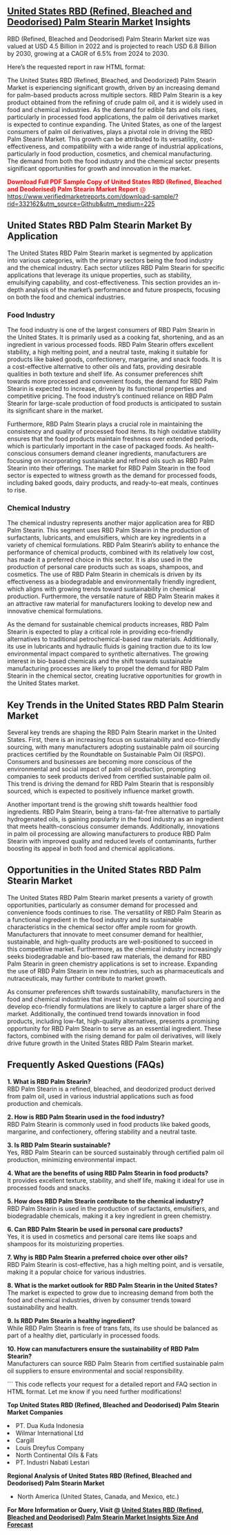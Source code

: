 <h2><a href="https://www.verifiedmarketreports.com/download-sample/?rid=332162&amp;utm_source=Github&amp;utm_medium=225" target="_blank">United States RBD (Refined, Bleached and Deodorised) Palm Stearin Market</a> Insights</h2><p>RBD (Refined, Bleached and Deodorised) Palm Stearin Market size was valued at USD 4.5 Billion in 2022 and is projected to reach USD 6.8 Billion by 2030, growing at a CAGR of 6.5% from 2024 to 2030.</p><p>Here’s the requested report in raw HTML format: <p>The United States RBD (Refined, Bleached, and Deodorized) Palm Stearin Market is experiencing significant growth, driven by an increasing demand for palm-based products across multiple sectors. RBD Palm Stearin is a key product obtained from the refining of crude palm oil, and it is widely used in food and chemical industries. As the demand for edible fats and oils rises, particularly in processed food applications, the palm oil derivatives market is expected to continue expanding. The United States, as one of the largest consumers of palm oil derivatives, plays a pivotal role in driving the RBD Palm Stearin Market. This growth can be attributed to its versatility, cost-effectiveness, and compatibility with a wide range of industrial applications, particularly in food production, cosmetics, and chemical manufacturing. The demand from both the food industry and the chemical sector presents significant opportunities for growth and innovation in the market. <p><span class=""><span style="color: #ff0000;"><strong>Download Full PDF Sample Copy of United States RBD (Refined, Bleached and Deodorised) Palm Stearin Market Report</strong> @ </span><a href="https://www.verifiedmarketreports.com/download-sample/?rid=332162&amp;utm_source=Github&amp;utm_medium=225" target="_blank">https://www.verifiedmarketreports.com/download-sample/?rid=332162&amp;utm_source=Github&amp;utm_medium=225</a></span></p></p> <h2>United States RBD Palm Stearin Market By Application</h2> <p>The United States RBD Palm Stearin market is segmented by application into various categories, with the primary sectors being the food industry and the chemical industry. Each sector utilizes RBD Palm Stearin for specific applications that leverage its unique properties, such as stability, emulsifying capability, and cost-effectiveness. This section provides an in-depth analysis of the market’s performance and future prospects, focusing on both the food and chemical industries.</p> <h3>Food Industry</h3> <p>The food industry is one of the largest consumers of RBD Palm Stearin in the United States. It is primarily used as a cooking fat, shortening, and as an ingredient in various processed foods. RBD Palm Stearin offers excellent stability, a high melting point, and a neutral taste, making it suitable for products like baked goods, confectionery, margarine, and snack foods. It is a cost-effective alternative to other oils and fats, providing desirable qualities in both texture and shelf life. As consumer preferences shift towards more processed and convenient foods, the demand for RBD Palm Stearin is expected to increase, driven by its functional properties and competitive pricing. The food industry’s continued reliance on RBD Palm Stearin for large-scale production of food products is anticipated to sustain its significant share in the market.</p> <p>Furthermore, RBD Palm Stearin plays a crucial role in maintaining the consistency and quality of processed food items. Its high oxidative stability ensures that the food products maintain freshness over extended periods, which is particularly important in the case of packaged foods. As health-conscious consumers demand cleaner ingredients, manufacturers are focusing on incorporating sustainable and refined oils such as RBD Palm Stearin into their offerings. The market for RBD Palm Stearin in the food sector is expected to witness growth as the demand for processed foods, including baked goods, dairy products, and ready-to-eat meals, continues to rise.</p> <h3>Chemical Industry</h3> <p>The chemical industry represents another major application area for RBD Palm Stearin. This segment uses RBD Palm Stearin in the production of surfactants, lubricants, and emulsifiers, which are key ingredients in a variety of chemical formulations. RBD Palm Stearin’s ability to enhance the performance of chemical products, combined with its relatively low cost, has made it a preferred choice in this sector. It is also used in the production of personal care products such as soaps, shampoos, and cosmetics. The use of RBD Palm Stearin in chemicals is driven by its effectiveness as a biodegradable and environmentally friendly ingredient, which aligns with growing trends toward sustainability in chemical production. Furthermore, the versatile nature of RBD Palm Stearin makes it an attractive raw material for manufacturers looking to develop new and innovative chemical formulations.</p> <p>As the demand for sustainable chemical products increases, RBD Palm Stearin is expected to play a critical role in providing eco-friendly alternatives to traditional petrochemical-based raw materials. Additionally, its use in lubricants and hydraulic fluids is gaining traction due to its low environmental impact compared to synthetic alternatives. The growing interest in bio-based chemicals and the shift towards sustainable manufacturing processes are likely to propel the demand for RBD Palm Stearin in the chemical sector, creating lucrative opportunities for growth in the United States market.</p> <h2>Key Trends in the United States RBD Palm Stearin Market</h2> <p>Several key trends are shaping the RBD Palm Stearin market in the United States. First, there is an increasing focus on sustainability and eco-friendly sourcing, with many manufacturers adopting sustainable palm oil sourcing practices certified by the Roundtable on Sustainable Palm Oil (RSPO). Consumers and businesses are becoming more conscious of the environmental and social impact of palm oil production, prompting companies to seek products derived from certified sustainable palm oil. This trend is driving the demand for RBD Palm Stearin that is responsibly sourced, which is expected to positively influence market growth.</p> <p>Another important trend is the growing shift towards healthier food ingredients. RBD Palm Stearin, being a trans-fat-free alternative to partially hydrogenated oils, is gaining popularity in the food industry as an ingredient that meets health-conscious consumer demands. Additionally, innovations in palm oil processing are allowing manufacturers to produce RBD Palm Stearin with improved quality and reduced levels of contaminants, further boosting its appeal in both food and chemical applications.</p> <h2>Opportunities in the United States RBD Palm Stearin Market</h2> <p>The United States RBD Palm Stearin market presents a variety of growth opportunities, particularly as consumer demand for processed and convenience foods continues to rise. The versatility of RBD Palm Stearin as a functional ingredient in the food industry and its sustainable characteristics in the chemical sector offer ample room for growth. Manufacturers that innovate to meet consumer demand for healthier, sustainable, and high-quality products are well-positioned to succeed in this competitive market. Furthermore, as the chemical industry increasingly seeks biodegradable and bio-based raw materials, the demand for RBD Palm Stearin in green chemistry applications is set to increase. Expanding the use of RBD Palm Stearin in new industries, such as pharmaceuticals and nutraceuticals, may further contribute to market growth.</p> <p>As consumer preferences shift towards sustainability, manufacturers in the food and chemical industries that invest in sustainable palm oil sourcing and develop eco-friendly formulations are likely to capture a larger share of the market. Additionally, the continued trend towards innovation in food products, including low-fat, high-quality alternatives, presents a promising opportunity for RBD Palm Stearin to serve as an essential ingredient. These factors, combined with the rising demand for palm oil derivatives, will likely drive future growth in the United States RBD Palm Stearin market.</p> <h2>Frequently Asked Questions (FAQs)</h2> <p><strong>1. What is RBD Palm Stearin?</strong><br>RBD Palm Stearin is a refined, bleached, and deodorized product derived from palm oil, used in various industrial applications such as food production and chemicals.</p> <p><strong>2. How is RBD Palm Stearin used in the food industry?</strong><br>RBD Palm Stearin is commonly used in food products like baked goods, margarine, and confectionery, offering stability and a neutral taste.</p> <p><strong>3. Is RBD Palm Stearin sustainable?</strong><br>Yes, RBD Palm Stearin can be sourced sustainably through certified palm oil production, minimizing environmental impact.</p> <p><strong>4. What are the benefits of using RBD Palm Stearin in food products?</strong><br>It provides excellent texture, stability, and shelf life, making it ideal for use in processed foods and snacks.</p> <p><strong>5. How does RBD Palm Stearin contribute to the chemical industry?</strong><br>RBD Palm Stearin is used in the production of surfactants, emulsifiers, and biodegradable chemicals, making it a key ingredient in green chemistry.</p> <p><strong>6. Can RBD Palm Stearin be used in personal care products?</strong><br>Yes, it is used in cosmetics and personal care items like soaps and shampoos for its moisturizing properties.</p> <p><strong>7. Why is RBD Palm Stearin a preferred choice over other oils?</strong><br>RBD Palm Stearin is cost-effective, has a high melting point, and is versatile, making it a popular choice for various industries.</p> <p><strong>8. What is the market outlook for RBD Palm Stearin in the United States?</strong><br>The market is expected to grow due to increasing demand from both the food and chemical industries, driven by consumer trends toward sustainability and health.</p> <p><strong>9. Is RBD Palm Stearin a healthy ingredient?</strong><br>While RBD Palm Stearin is free of trans fats, its use should be balanced as part of a healthy diet, particularly in processed foods.</p> <p><strong>10. How can manufacturers ensure the sustainability of RBD Palm Stearin?</strong><br>Manufacturers can source RBD Palm Stearin from certified sustainable palm oil suppliers to ensure environmental and social responsibility.</p> ``` This code reflects your request for a detailed report and FAQ section in HTML format. Let me know if you need further modifications!</p><p><strong>Top United States RBD (Refined, Bleached and Deodorised) Palm Stearin Market Companies</strong></p><div data-test-id=""><p><li>PT. Dua Kuda Indonesia</li><li> Wilmar International Ltd</li><li> Cargill</li><li> Louis Dreyfus Company</li><li> North Continental Oils & Fats</li><li> PT. Industri Nabati Lestari</li></p><div><strong>Regional Analysis of&nbsp;United States RBD (Refined, Bleached and Deodorised) Palm Stearin Market</strong></div><ul><li dir="ltr"><p dir="ltr">North America&nbsp;(United States, Canada, and Mexico, etc.)</p></li></ul><p><strong>For More Information or Query, Visit @&nbsp;</strong><strong><a href="https://www.verifiedmarketreports.com/product/rbd-refined-bleached-and-deodorised-palm-stearin-market/?utm_source=Github&amp;utm_medium=225" target="_blank">United States RBD (Refined, Bleached and Deodorised) Palm Stearin Market Insights Size And Forecast</a></strong></p></div>
